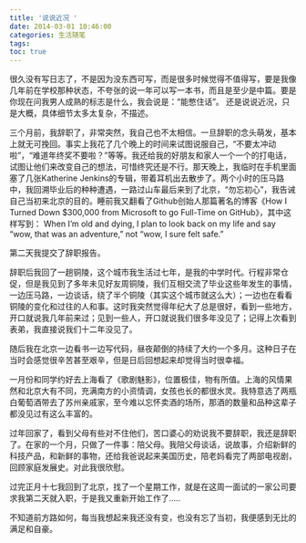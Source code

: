 ```yaml
---
title: '说说近况 '
date: 2014-03-01 10:46:00
categories: 生活随笔
tags:
toc: true
---
```


很久没有写日志了，不是因为没东西可写，而是很多时候觉得不值得写，要是我像几年前在学校那种状态，不夸张的说一年可以写一本书，而且是至少是中篇。要是你现在问我男人成熟的标志是什么，我会说是：“能憋住话”。
还是说说近况，只是大概，具体细节太多太复杂，不描述。

三个月前，我辞职了，非常突然，我自己也不太相信。一旦辞职的念头萌发，基本上就无可挽回。事实上我花了几个晚上的时间来试图说服自己，“不要太冲动啦”，“难道年终奖不要啦？”等等。我还给我的好朋友和家人一个一个的打电话，试图让他们来改变自己的想法，可惜终究还是不行。那天晚上，我临时在手机里面塞了几张Katherine Jenkins的专辑，带着耳机出去散步了。两个小时的压马路中，我回溯毕业后的种种遭遇，一路过山车最后来到了北京，“勿忘初心”，我告诫自己当初来北京的目的。睡前我又翻看了Github创始人那篇著名的博客《How I Turned Down $300,000 from Microsoft to go Full-Time on GitHub》，其中这样写到：
 When I’m old and dying, I plan to look back on my life and say “wow, that was an adventure,” not “wow, I sure felt safe.”

第二天我提交了辞职报告。

 辞职后我回了一趟铜陵，这个城市我生活过七年，是我的中学时代。行程非常仓促，但是我见到了多年未见好友周铜陵，我们互相交流了毕业这些年发生的事情，一边压马路，一边谈话，绕了半个铜陵（其实这个城市就这么大）；一边也在看看铜陵的变化和过往的人和事。这时我突然觉得年纪大了总是很好，看到一些地方，开口就说我几年前来过；见到一些人，开口就说我们很多年没见了；记得上次看到表弟，我直接说我们十二年没见了。


随后我在北京一边看书一边写代码，昼夜颠倒的持续了大约一个多月。这种日子在当时会感觉很辛苦甚至艰辛，但是日后回想起来却觉得当时很幸福。

一月份和同学约好去上海看了《歌剧魅影》，位置极佳，物有所值。上海的风情果然和北京大有不同，充满南方的小资情调，女孩也长的都很水灵。我特意选了两瓶白葡萄酒带去了苏州亲戚家，至今难以忘怀卖酒的场所，那酒的数量和品种这辈子都没见过有这么丰富的。

过年回家了，看到父母有些对不住他们，苦口婆心的劝说我不要辞职，我还是辞职了。在家的一个月，只做了一件事：陪父母。我陪父母谈话，说故事，介绍新鲜的科技产品，和新鲜的事物，还给我爸说起来美国历史，陪老妈看完了两部电视剧，回顾家庭发展史。对此我很欣慰。

过完正月十七我回到了北京，找了一个星期工作，就是在这周一面试的一家公司要求我第二天就入职，于是我又重新开始工作了.....

不知道前方路如何，每当我想起来我还没有变，也没有忘了当初，我便感到无比的满足和自豪。
